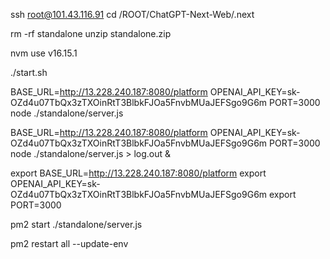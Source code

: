 
ssh root@101.43.116.91
cd /ROOT/ChatGPT-Next-Web/.next

rm -rf standalone
 unzip standalone.zip

 nvm use v16.15.1

 ./start.sh



BASE_URL=http://13.228.240.187:8080/platform OPENAI_API_KEY=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 PORT=3000 node  ./standalone/server.js

 BASE_URL=http://13.228.240.187:8080/platform OPENAI_API_KEY=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 PORT=3000 node  ./standalone/server.js > log.out &

export BASE_URL=http://13.228.240.187:8080/platform
export OPENAI_API_KEY=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
export PORT=3000

 pm2 start ./standalone/server.js

pm2 restart all --update-env